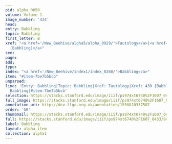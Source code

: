 ```yaml
---
pid: alpha_0050
volume: Volume 1
image_number: '434'
head: 
entry: Babbling
topic: Babbling
first_letter: B
xref: "<a href='/New_Beehive/alpha5/alpha_0929/'>Tautology</a>|<a href='/New_Beehive/toc_vol2/toc2_110/'>430
  [Babbling]</a>"
see: 
page: 
add: 
type: 
index: "<a href='/New_Beehive/index1/index_0260/'>Babbling</a>"
item: "#item-7be7b5bcb"
unparsed: 
line: 'Entry: Babbling|Topic: Babbling|Xref: Tautology|Xref: 430 [Babbling]|Index:
  Babbling|#item-7be7b5bcb'
selection: https://stacks.stanford.edu/image/iiif/ps974xt6740%2F1607_0433/843,3613,2917,555/full/0/default.jpg
full_image: https://stacks.stanford.edu/image/iiif/ps974xt6740%2F1607_0433/full/full/0/default.jpg
annotation_uri: http://dev.llgc.org.uk/annotation/1558810337587
order: '50'
thumbnail: https://stacks.stanford.edu/image/iiif/ps974xt6740%2F1607_0433/full/100,/0/default.jpg
full: https://stacks.stanford.edu/image/iiif/ps974xt6740%2F1607_0433/843,3613,2917,555/full/0/default.jpg
label: Babbling
layout: alpha_item
collection: alpha1
---
```

